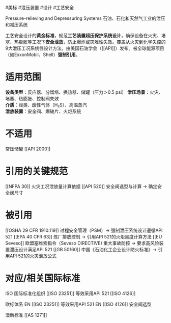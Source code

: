 #美标 #泄压装置 #设计 #工艺安全

Pressure-relieving and Depressuring Systems
石油、石化和天然气工业的泄压和减压系统

工艺安全设计的​**​黄金标准​**，​规范​**​工艺装置超压保护系统设计​**​，确保设备在火灾、堵塞、热膨胀等工况下​**​安全泄放​**​，防止爆炸或灾难性失效。覆盖从火灾到化学失控的9大泄压工况系统性设计方法，由美国石油学会（[[API]]）发布。被全球能源项目（如ExxonMobil、Shell）​**​强制引用​**​。

# 适用范围

**设备类型​**​：反应器、分馏塔、换热器、储罐（压力＞0.5 psi） 
**泄压场景​**​：火灾、堵塞、热膨胀、控制阀失效  
**介质​**​：烃类、酸性气体（H₂S）、高温蒸汽  
**泄放装置​**​：安全阀、爆破片、火炬系统  

# 不适用

常压储罐 [[API 2000]]

# 引用的关键规范

[[NFPA 30]] 火灾工况泄放量计算依据
[[API 520]] 安全阀选型与计算 → 确定安全阀尺寸

# 被引用

[[OSHA 29 CFR 1910.119]] 过程安全管理（PSM）→ 强制泄压系统设计遵循API 521
[[EPA 40 CFR 63]] 炼厂排放控制 → 引用API 521的火炬黑度计算方法
[[EU Seveso]] 欧盟塞维索指令（Seveso DIRECTIVE) 重大事故防控 → 要求高风险装置泄压设计满足API 521
[[GB 50160]] 中国《石油化工企业设计防火标准》→ 引用API 521的火灾泄放公式

# 对应/相关国际标准

ISO 国际标准化组织
[[ISO 23251]] 等效采用API 521
[[ISO 4126]]

欧标体系
EN [[ISO 23251]] 等效采用API 521
EN [[ISO 4126]] 安全阀选型​

澳新标准
[[AS 1271]] 


